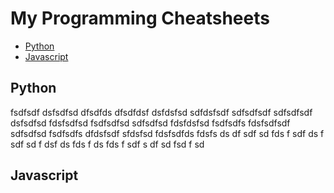 # My Programming Cheatsheets

- [Python](https://github.com/OGR-67/CheatSheet/edit/main/README.md#Python)
- [Javascript](https://github.com/OGR-67/CheatSheet/edit/main/README.md#Javascript)

## Python
fsdfsdf
dsfsdfsd
dfsdfds
dfsdfdsf
dsfdsfsd
sdfdsfsdf
sdfsdfsdf
sdfsdfsdf
dsfsdfsd
fdsfsdfsd
fsdfsdfsd
sdfsdfsd
fdsfdsfsd
fsdfsdfs
fdsfsdfsdf
sdfsdfsd
fsdfsdfs
dfdsfsdf
sfdsfsd
fdsfsdfds
fdsfs
ds
df
sdf
sd
fds
f
sdf
ds
f
sdf
sd
f
dsf
ds
fds
f
ds
fds
f
sdf
s
df
sd
fsd
f
sd

## Javascript
